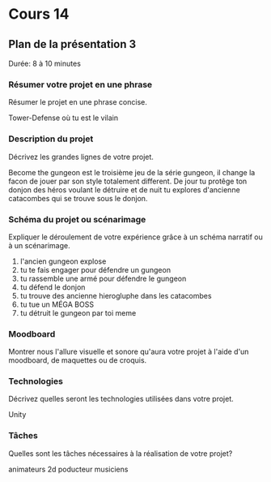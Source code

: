 # Cours 14
## Plan de la présentation 3
Durée: 8 à 10 minutes

### Résumer votre projet en une phrase
Résumer le projet en une phrase concise.   

Tower-Defense où tu est le vilain

### Description du projet 
Décrivez les grandes lignes de votre projet. 

Become the gungeon est le troisième jeu de la série gungeon, il change la facon de jouer par son style totalement different. De jour tu protêge ton donjon des héros voulant le détruire et de nuit tu explores d'ancienne catacombes qui se trouve sous le donjon.

### Schéma du projet ou scénarimage
Expliquer le déroulement de votre expérience grâce à un schéma narratif ou à un scénarimage. 
1. l'ancien gungeon explose
2. tu te fais engager pour défendre un gungeon
3. tu rassemble une armé pour défendre le gungeon
4. tu défend le donjon
5. tu trouve des ancienne hierogluphe dans les catacombes
6. tu tue un MÉGA BOSS
7.  tu détruit le gungeon par toi meme

### Moodboard
Montrer nous l'allure visuelle et sonore qu'aura votre projet à l'aide d'un moodboard, de maquettes ou de croquis. 

### Technologies
Décrivez quelles seront les technologies utilisées dans votre projet. 

Unity

### Tâches
Quelles sont les tâches nécessaires à la réalisation de votre projet? 

animateurs 2d
poducteur
musiciens
